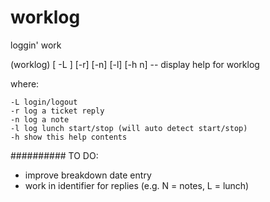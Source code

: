 # worklog
loggin' work

(worklog) [ -L ] [-r] [-n] [-l] [-h n] -- display help for worklog

where:


    -L login/logout 
    -r log a ticket reply
    -n log a note
    -l log lunch start/stop (will auto detect start/stop)
    -h show this help contents


##########
TO DO:
- improve breakdown date entry
- work in identifier for replies (e.g. N = notes, L = lunch)
 
